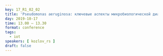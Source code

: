 ```yaml
---
key: 17_R1_02_02
title: 'Pseudomonas aeruginosa: ключевые аспекты микробиологической диагностики'
day: 2019-10-17
time: 13.00 – 13.30
format: conference
tags:
  - iot
speakers: [ kozlov_rs ]
draft: false
---
```


